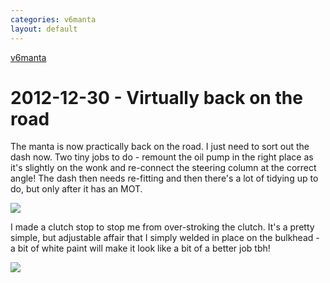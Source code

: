 ```yaml
---
categories: v6manta
layout: default
---
```


[v6manta](/v6manta)

# 2012-12-30 - Virtually back on the road
The manta is now practically back on the road. I just need to sort out the dash now. Two tiny jobs to do - remount the oil pump in the right place as it's slightly on the wonk and re-connect the steering column at the correct angle! The dash then needs re-fitting and then there's a lot of tidying up to do, but only after it has an MOT.

![](/img/v6manta/2012/12/DSCF6016.jpg)

I made a clutch stop to stop me from over-stroking the clutch. It's a pretty simple, but adjustable affair that I simply welded in place on the bulkhead - a bit of white paint will make it look like a bit of a better job tbh!

![](/img/v6manta/2012/12/DSCF6019.jpg)
